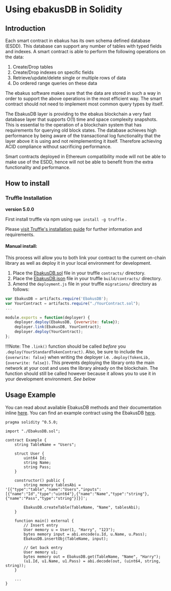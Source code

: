 # Using ebakusDB in Solidity

## Introduction

Each smart contract in ebakus has its own schema defined database (ESDD). This database can support any number of tables with typed fields and indexes. A smart contract is able to perform the following operations on the data:

1. Create/Drop tables
2. Create/Drop indexes on specific fields
3. Retrieve/update/delete single or multiple rows of data
4. Do ordered range queries on these data

The ebakus software makes sure that the data are stored in such a way in order to support the above operations in the most efficient way. The smart contract should not need to implement most common query types by itself.

The EbakusDB layer is providing to the ebakus blockchain a very fast database layer that supports O(1) time and space complexity snapshots. This is essential to the operation of a blockchain system that has requirements for querying old block states. The database achieves high performance by being aware of the transactional log functionality that the layer above it is using and not reimplementing it itself. Therefore achieving ACID compliance without sacrificing performance.

Smart contracts deployed in Ethereum compatibility mode will not be able to make use of the ESDD, hence will not be able to benefit from the extra functionality and performance.

## How to install

### Truffle Installation

**version 5.0.0**

First install truffle via npm using `npm install -g truffle` .

Please [visit Truffle's installation guide](https://truffleframework.com/docs/truffle/getting-started/installation "Truffle installation guide") for further information and requirements.

#### Manual install:

This process will allow you to both link your contract to the current on-chain library as well as deploy it in your local environment for development.

1. Place the [EbakusDB.sol](https://github.com/ebakus/ebakusdb-solidity/blob/master/EbakusDB.sol) file in your truffle `contracts/` directory.
2. Place the [EbakusDB.json](https://github.com/ebakus/ebakusdb-solidity/blob/master/EbakusDB.json) file in your truffle `build/contracts/` directory.
3. Amend the `deployment.js` file in your truffle `migrations/` directory as follows:

```js
var EbakusDB = artifacts.require('EbakusDB');
var YourContract = artifacts.require("./YourContract.sol");
...

module.exports = function(deployer) {
    deployer.deploy(EbakusDB, {overwrite: false});
    deployer.link(EbakusDB, YourContract);
    deployer.deploy(YourContract);
};
```

!!!Note:
    The `.link()` function should be called _before_ you `.deploy(YourStandardTokenContract)`. Also, be sure to include the `{overwrite: false}` when writing the deployer i.e. `.deploy(TokenLib, {overwrite: false})`. This prevents deploying the library onto the main network at your cost and uses the library already on the blockchain. The function should still be called however because it allows you to use it in your development environment. _See below_

## Usage Example

You can read about available EbakusDB methods and their documentation inline [here](https://github.com/ebakus/ebakusdb-solidity/blob/master/truffle/contracts/EbakusDB.sol).
You can find an example contract using the EbakusDB [here](https://github.com/ebakus/ebakusdb-solidity/blob/master/truffle/contracts/examples/Example.sol).

```
pragma solidity ^0.5.0;

import "./EbakusDB.sol";

contract Example {
    string TableName = "Users";

    struct User {
        uint64 Id;
        string Name;
        string Pass;
    }

    constructor() public {
        string memory tablesAbi = '[{"type":"table","name":"Users","inputs":[{"name":"Id","type":"uint64"},{"name":"Name","type":"string"},{"name":"Pass","type":"string"}]}]';

        EbakusDB.createTable(TableName, "Name", tablesAbi);
    }

    function main() external {
        // Insert entry
        User memory u = User(1, "Harry", "123");
        bytes memory input = abi.encode(u.Id, u.Name, u.Pass);
        EbakusDB.insertObj(TableName, input);

        // Get back entry
        User memory u1;
        bytes memory out = EbakusDB.get(TableName, "Name", "Harry");
        (u1.Id, u1.Name, u1.Pass) = abi.decode(out, (uint64, string, string));
    }

    ...
}
```
